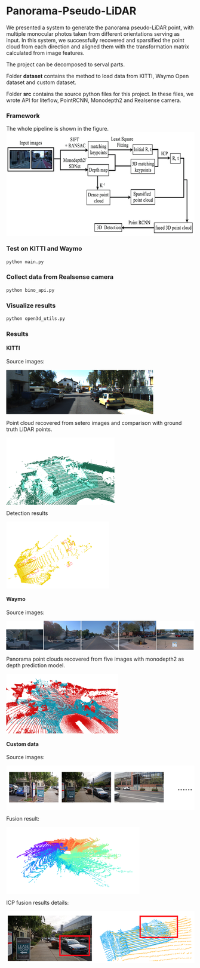 # Panorama-Pseudo-LiDAR
We presented a system to generate the panorama pseudo-LiDAR point, with multiple monocular photos taken from different orientations serving as input. In this system, we successfully recovered and sparsified the point cloud from each direction and aligned them with the transformation matrix calculated from image features.

The project can be decomposed to serval parts. 

Folder **dataset** contains the method to load data from KITTI, Waymo Open dataset and custom dataset.

Folder **src** contains the source python files for this project. In these files, we wrote API for liteflow, PointRCNN, Monodepth2 and Realsense camera.
### Framework
The whole pipeline is shown in the figure.
<img src="imgs/report_pipeline.jpg" height="280" alt="Complexity" align=center>

### Test on KITTI and Waymo

```bash
python main.py
```
### Collect data from Realsense camera

```bash
python bino_api.py
```

### Visualize results

```bash
python open3d_utils.py
```

### Results

#### KITTI

Source images:

<img src="imgs/kitti_image.png" height="120" alt="Complexity" align=center>

Point cloud recovered from setero images and comparison with ground truth LiDAR points.

<img src="imgs/stereo_recover.png" height="180" alt="Complexity" align=center>

Detection results

<img src="imgs/stereo_kitti_detection.png" height="180" alt="Complexity" align=center>

#### Waymo

Source images:

<img src="imgs/waymo_data.png" height="80" alt="Complexity" align=center>

Panorama point clouds recovered from five images with monodepth2 as depth prediction model.

<img src="imgs/waymo_result.png" height="160" alt="Complexity" align=center>


#### Custom data

Source images:

<img src="imgs/mono_data.png" height="120" alt="Complexity" align=center>

Fusion result:

<img src="imgs/mono_pano.png" height="180" alt="Complexity" align=center>

ICP fusion results details:

<img src="imgs/details.png" height="140" alt="Complexity" align=center>